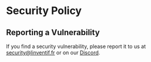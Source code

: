 # Security Policy

## Reporting a Vulnerability

If you find a security vulnerability, please report it to us at [security@linventif.fr](mailto:security@linventif.fr) or on our [Discord](https://discord.gg/8qZ3Z5Z).
